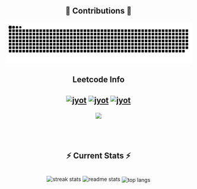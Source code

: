 <div align="center"> 
  
<h2>🐍 Contributions 🐍</h2>
  <img alt="snake eating my contributions" src="https://raw.githubusercontent.com/salesp07/salesp07/output/github-contribution-grid-snake.svg" />
</div> 

<h2 align="center">Leetcode Info<h2>  
<p align="center">
  <a href="https://leetcode.com/92kareeem/" target="_blank"><img align="center" src="https://assets.leetcode.com/static_assets/marketing/2024-50-lg.png" alt="jyot" height="100" width="100" /></a>
  <a href="https://leetcode.com/92kareeem/" target="_blank"><img align="center" src="https://leetcode.com/static/images/badges/dcc-2024-9.png" alt="jyot" height="100" width="100" /></a>
  <a href="https://leetcode.com/92kareeem/" target="_blank"><img align="center" src="https://leetcode.com/static/images/badges/dcc-2024-8.png" alt="jyot" height="100" width="100" /></a>
</p>
<p align="center">
  
  <img  align=top flex-grow=1 src="https://leetcard.jacoblin.cool/92kareeem?theme=dark&font=Nunito&ext=heatmap" />  
</p>



<br/>
  <h2 align="center">⚡ Current Stats ⚡</h2>
<br>
<div align=center>
  <img width=390 src="https://streak-stats.demolab.com/?user=92kareeem&count_private=true&theme=react&border_radius=10" alt="streak stats"/>
  <img width=390 src="https://github-readme-stats.vercel.app/api?username=92kareeem&show_icons=true&theme=react&rank_icon=github&border_radius=10" alt="readme stats" />
  <img width=325 align="center" src="https://github-readme-stats.vercel.app/api/top-langs/?username=92kareeem&hide=HTML&langs_count=8&layout=compact&theme=react&border_radius=10&size_weight=0.5&count_weight=0.5&exclude_repo=github-readme-stats" alt="top langs" />
</div>

  <br/>

<br/><br/>

